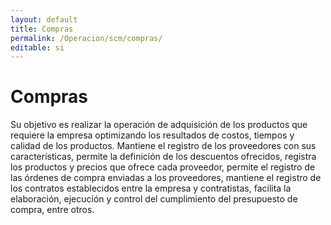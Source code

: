 ```yaml
---
layout: default
title: Compras
permalink: /Operacion/scm/compras/
editable: si
---
```


# Compras  

Su objetivo es realizar la operación de adquisición de los productos que requiere la empresa optimizando los resultados de costos, tiempos y calidad de los productos.  Mantiene el registro de los proveedores con sus características, permite la definición de los descuentos ofrecidos, registra los productos y precios que ofrece cada proveedor, permite el registro de las órdenes de compra enviadas a los proveedores, mantiene el registro de los contratos establecidos entre la empresa y contratistas, facilita la elaboración, ejecución y control del cumplimiento del presupuesto de compra, entre otros.

